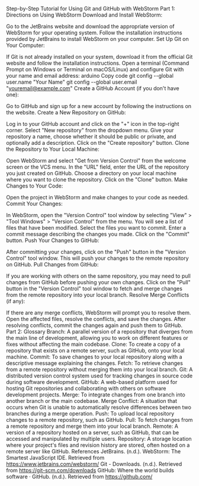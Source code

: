 Step-by-Step Tutorial for Using Git and GitHub with WebStorm
Part 1: Directions on Using WebStorm
Download and Install WebStorm:

Go to the JetBrains website and download the appropriate version of WebStorm for your operating system.
Follow the installation instructions provided by JetBrains to install WebStorm on your computer.
Set Up Git on Your Computer:

If Git is not already installed on your system, download it from the official Git website and follow the installation instructions.
Open a terminal (Command Prompt on Windows or Terminal on macOS/Linux) and configure Git with your name and email address:
arduino
Copy code
git config --global user.name "Your Name"
git config --global user.email "youremail@example.com"
Create a GitHub Account (if you don't have one):

Go to GitHub and sign up for a new account by following the instructions on the website.
Create a New Repository on GitHub:

Log in to your GitHub account and click on the "+" icon in the top-right corner.
Select "New repository" from the dropdown menu.
Give your repository a name, choose whether it should be public or private, and optionally add a description.
Click on the "Create repository" button.
Clone the Repository to Your Local Machine:

Open WebStorm and select "Get from Version Control" from the welcome screen or the VCS menu.
In the "URL" field, enter the URL of the repository you just created on GitHub.
Choose a directory on your local machine where you want to clone the repository.
Click on the "Clone" button.
Make Changes to Your Code:

Open the project in WebStorm and make changes to your code as needed.
Commit Your Changes:

In WebStorm, open the "Version Control" tool window by selecting "View" > "Tool Windows" > "Version Control" from the menu.
You will see a list of files that have been modified. Select the files you want to commit.
Enter a commit message describing the changes you made.
Click on the "Commit" button.
Push Your Changes to GitHub:

After committing your changes, click on the "Push" button in the "Version Control" tool window.
This will push your changes to the remote repository on GitHub.
Pull Changes from GitHub:

If you are working with others on the same repository, you may need to pull changes from GitHub before pushing your own changes.
Click on the "Pull" button in the "Version Control" tool window to fetch and merge changes from the remote repository into your local branch.
Resolve Merge Conflicts (if any):

If there are any merge conflicts, WebStorm will prompt you to resolve them.
Open the affected files, resolve the conflicts, and save the changes.
After resolving conflicts, commit the changes again and push them to GitHub.
Part 2: Glossary
Branch: A parallel version of a repository that diverges from the main line of development, allowing you to work on different features or fixes without affecting the main codebase.
Clone: To create a copy of a repository that exists on a remote server, such as GitHub, onto your local machine.
Commit: To save changes to your local repository along with a descriptive message explaining the changes.
Fetch: To retrieve changes from a remote repository without merging them into your local branch.
Git: A distributed version control system used for tracking changes in source code during software development.
GitHub: A web-based platform used for hosting Git repositories and collaborating with others on software development projects.
Merge: To integrate changes from one branch into another branch or the main codebase.
Merge Conflict: A situation that occurs when Git is unable to automatically resolve differences between two branches during a merge operation.
Push: To upload local repository changes to a remote repository, such as GitHub.
Pull: To fetch changes from a remote repository and merge them into your local branch.
Remote: A version of a repository hosted on a server, such as GitHub, that can be accessed and manipulated by multiple users.
Repository: A storage location where your project's files and revision history are stored, often hosted on a remote server like GitHub.
References
JetBrains. (n.d.). WebStorm: The Smartest JavaScript IDE. Retrieved from https://www.jetbrains.com/webstorm/
Git - Downloads. (n.d.). Retrieved from https://git-scm.com/downloads
GitHub: Where the world builds software · GitHub. (n.d.). Retrieved from https://github.com/
